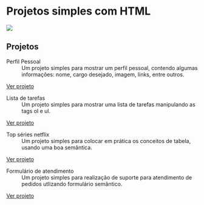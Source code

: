 # Projetos simples com HTML

<img src="https://i.pinimg.com/564x/e7/10/fc/e710fc91ea868423afacdfe468d29b34.jpg">

## Projetos

<dl>
  <dt>Perfil Pessoal</dt>
  <dd>Um projeto simples para mostrar um perfil pessoal, contendo algumas informações: nome, cargo desejado, imagem, links, entre outros.</dd>

  <a href="https://devericoliveira.github.io/projetos-simples-html/perfil_pessoal/index.html" target="_blank">Ver projeto</a>
<dl>

<dl>
  <dt>Lista de tarefas</dt>
  <dd>Um projeto simples para mostrar uma lista de tarefas manipulando as tags ol e ul.</dd>

  <a href="https://devericoliveira.github.io/projetos-simples-html/lista_de_tarefas/index.html" target="_blank">Ver projeto</a>
<dl>

<dl>
  <dt>Top séries netflix</dt>
  <dd>Um projeto simples para colocar em prática os conceitos de tabela, usando uma boa semântica.</dd>

  <a href="https://devericoliveira.github.io/projetos-simples-html/top_series_netflix/index.html" target="_blank">Ver projeto</a>
<dl>

<dl>
  <dt>Formulário de atendimento</dt>
  <dd>Um projeto simples para realização de suporte para atendimento de pedidos utlizando formulário semântico.</dd>

  <a href="https://devericoliveira.github.io/projetos-simples-html/formulario_de_atendimento/index.html" target="_blank">Ver projeto</a>
<dl>